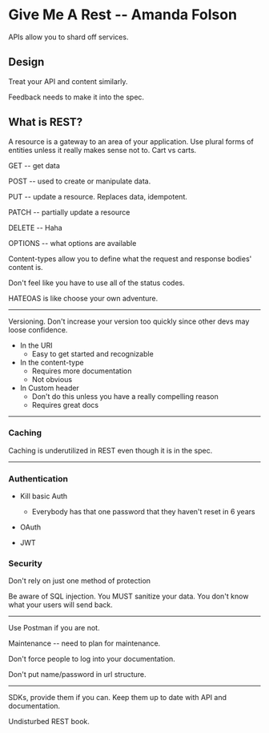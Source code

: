 # Give Me A Rest -- Amanda Folson

APIs allow you to shard off services.  

## Design

Treat your API and content similarly.  

Feedback needs to make it into the spec.     

## What is REST?

A resource is a gateway to an area of your application.  Use plural forms of entities unless it really makes sense not to.  Cart vs carts.

GET -- get data

POST -- used to create or manipulate data.    

PUT -- update a resource.  Replaces data, idempotent.   

PATCH -- partially update a resource

DELETE -- Haha  

OPTIONS -- what options are available  


Content-types allow you to define what the request and response bodies' content is.  

Don't feel like you have to use all of the status codes.   

HATEOAS is like choose your own adventure.  

---

Versioning.  Don't increase your version too quickly since other devs may loose confidence.  

- In the URI
    - Easy to get started and recognizable
- In the content-type 
    - Requires more documentation
    - Not obvious
- In Custom header
    - Don't do this unless you have a really compelling reason  
    - Requires great docs 

---
### Caching

Caching is underutilized in REST even though it is in the spec. 

---

### Authentication 

- Kill basic Auth
    - Everybody has that one password that they haven't reset in 6 years

- OAuth
- JWT

### Security

Don't rely on just one method of protection 

Be aware of SQL injection.  You MUST sanitize your data.  You don't know what your users will send back.  


---

Use Postman if you are not.  

Maintenance -- need to plan for maintenance. 

Don't force people to log into your documentation.  

Don't put name/password in url structure.  


---

SDKs, provide them if you can.  Keep them up to date with API and documentation.    

Undisturbed REST book.   

